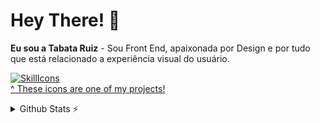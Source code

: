 # Hey There! 👋
**Eu sou a Tabata Ruiz** - Sou Front End, apaixonada por Design e por tudo que está relacionado a experiência visual do usuário.

[![SkillIcons](https://skillicons.dev/icons?i=angular,vue,react,js,html,css,sass,bootstrap,tailwind,git,figma)](https://skillicons.dev)<br/>
[^ These icons are one of my projects!](https://github.com/tandpfun/skill-icons)

<details>
  <summary>Github Stats ⚡</summary>
  
  <a href="#">![Github stats](https://github-readme-stats.vercel.app/api?username=tabataruiz&theme=blueberry&count_private=true&hide_border=true&line_height=20)</a>
  <a href="#">![Top Langs](https://github-readme-stats.vercel.app/api/top-langs/?username=tabataruiz&layout=compact&theme=blueberry&count_private=true&hide_border=true)</a>
</details>
